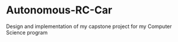 # Autonomous-RC-Car
Design and implementation of my capstone project for my Computer Science program 
